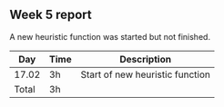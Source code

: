 ## Week 5 report

A new heuristic function was started but not finished.

| Day | Time | Description |
| ----- | ------------- | ------ |
| 17.02  | 3h            | Start of new heuristic function |
| Total | 3h         |        | 
